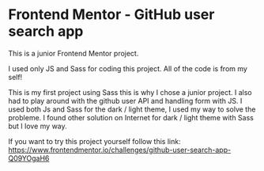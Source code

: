 # Frontend Mentor - GitHub user search app

This is a junior Frontend Mentor project.

I used only JS and Sass for coding this project. All of the code is from my self!

This is my first project using Sass this is why I chose a junior project.
I also had to play around with the github user API and handling form with JS.
I used both Js and Sass for the dark / light theme, I used my way to solve the probleme. I found other solution on Internet for dark / light theme with Sass but I love my way.

If you want to try this project yourself follow this link: https://www.frontendmentor.io/challenges/github-user-search-app-Q09YOgaH6
